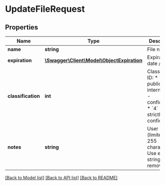 # UpdateFileRequest

## Properties
Name | Type | Description | Notes
------------ | ------------- | ------------- | -------------
**name** | **string** | File name | [optional] 
**expiration** | [**\Swagger\Client\Model\ObjectExpiration**](ObjectExpiration.md) | Expiration date / time | [optional] 
**classification** | **int** | Classification ID: * &#x60;1&#x60; - public * &#x60;2&#x60; - internal * &#x60;3&#x60; - confidential * &#x60;4&#x60; - strictly confidential | [optional] 
**notes** | **string** | User notes (limited to 255 characters) Use empty string to remove. | [optional] 

[[Back to Model list]](../README.md#documentation-for-models) [[Back to API list]](../README.md#documentation-for-api-endpoints) [[Back to README]](../README.md)


